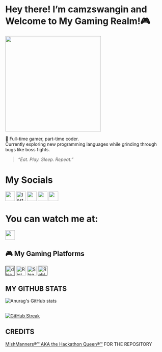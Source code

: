 # Hey there! I’m camzswangin and Welcome to My Gaming Realm!🎮  

<a href="URL_REDIRECT" target="blank"><img align="center" src="https://images6.alphacoders.com/139/1398035.jpg" height="300" /></a>


🚀 Full-time gamer, part-time coder.  
Currently exploring new programming languages while grinding through bugs like boss fights.

 > *“Eat. Play. Sleep. Repeat.”*  

# My Socials
<p align="left">
<a href="http://facebook.com/camzswangin" target="blank"><img align="center" src="https://upload.wikimedia.org/wikipedia/commons/6/6c/Facebook_Logo_2023.png" alt="" height="30" /></a>
<a href="http://instagram.com/camz.wolf" target="blank"><img align="center" src="https://github.com/mishmanners/MishManners/blob/master/socials/instagram.png" alt="Instagram" height="30" /></a>
<a href="https://www.threads.com/@camz.wolf" target="blank"><img align="center" src="https://upload.wikimedia.org/wikipedia/commons/0/01/Threads_%28app%29.svg" alt="" height="30" /></a>
<a href="https://www.youtube.com/@camzswangin8595" target="blank"><img align="center" src="https://github.com/mishmanners/MishManners/blob/master/socials/youtube.png" alt="" height="30" /></a>
<a href="https://www.tiktok.com/@camz.wolf" target="blank"><img align="center" src="https://upload.wikimedia.org/wikipedia/commons/e/e8/Tiktok_logo.png" alt="" height="30" /></a>
</p>

# You can watch me at: 
<p align="left">
<a href="https://www.twitch.tv/camzswangin" target="blank"><img align="center" src="https://github.com/mishmanners/MishManners/blob/master/socials/twitch.png" alt="" height="30" /></a>
</p>

## 🎮 My Gaming Platforms  

<a href=" " target="blank"><img align="center" src="https://github.com/mishmanners/MishManners/blob/master/Game%20Icons/discord.png" height="30" alt="discord logo"/></a>
<a href="https://account.riotgames.com/camzswangin" target="blank"><img align="center" src="https://e7.pngegg.com/pngimages/59/109/png-clipart-riot-games-round-thumbnail-tech-companies.png" height="30" alt="Riot Games"/></a>
<a href="steamcommunity.com/id/camzswangin" target="blank"><img align="center" src="https://github.com/mishmanners/MishManners/blob/master/Game%20Icons/Steam.png" height="30" alt="Steam logo"/></a>
<a href="" target="blank"><img align="center" src="https://upload.wikimedia.org/wikipedia/commons/f/f2/Roblox_%282025%29_%28App_Icon%29.svg" height="30" alt="Roblox"/></a>

## MY GITHUB STATS

![Anurag's GitHub stats](https://github-readme-stats.vercel.app/api?username=noobgamingph&show_icons=true&theme=radical)

## 

[![GitHub Streak](https://github-readme-streak-stats.herokuapp.com?user=noobgamingph&theme=radical)](https://git.io/streak-stats)

## CREDITS

<a href="https://github.com/mishmanners" target="blank">MishManners®™ AKA the Hackathon Queen®™</a> FOR THE REPOSITORY
